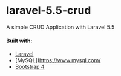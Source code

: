 # laravel-5.5-crud
A simple CRUD Application with Laravel 5.5

#### Built with:
* [Laravel](https://laravel.com/)
* [MySQL](https://www.mysql.com/
* [Bootstrap 4](https://v4-alpha.getbootstrap.com/)
